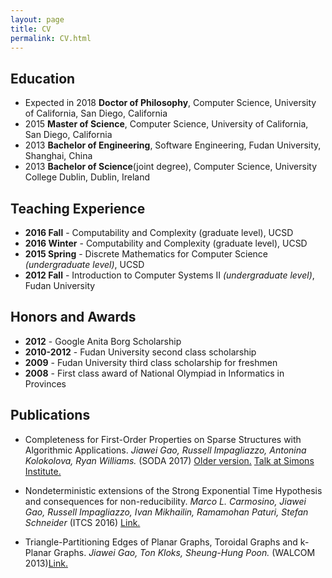 ```yaml
---
layout: page
title: CV
permalink: CV.html
---
```


## Education

- Expected in 2018 **Doctor of Philosophy**, Computer Science, University of California, San Diego, California
- 2015 **Master of Science**, Computer Science, University of California, San Diego, California
- 2013 **Bachelor of Engineering**, Software Engineering, Fudan University, Shanghai, China
- 2013 **Bachelor of Science**(joint degree), Computer Science, University College Dublin, Dublin, Ireland

## Teaching Experience

- **2016 Fall** - Computability and Complexity (graduate level), UCSD
- **2016 Winter** - Computability and Complexity (graduate level), UCSD
- **2015 Spring** - Discrete Mathematics for Computer Science *(undergraduate level)*, UCSD
- **2012 Fall** - Introduction to Computer Systems II *(undergraduate level)*, Fudan University

## Honors and Awards

- **2012** - Google Anita Borg Scholarship
- **2010-2012** - Fudan University second class scholarship
- **2009** - Fudan University third class scholarship for freshmen
- **2008** - First class award of National Olympiad in Informatics in Provinces

## Publications

- Completeness for First-Order Properties on Sparse Structures with Algorithmic Applications. *Jiawei Gao, Russell Impagliazzo, Antonina Kolokolova, Ryan Williams.* (SODA 2017) [Older version.](http://eccc.hpi-web.de/report/2016/053/)
[Talk at Simons Institute.](https://simons.berkeley.edu/talks/jaiwei-gao-2015-12-03)

- Nondeterministic extensions of the Strong Exponential Time Hypothesis and consequences for non-reducibility. *Marco L. Carmosino, Jiawei Gao, Russell Impagliazzo, Ivan Mikhailin, Ramamohan Paturi, Stefan Schneider* (ITCS 2016) [Link.](http://eccc.hpi-web.de/report/2015/148/)

- Triangle-Partitioning Edges of Planar Graphs, Toroidal Graphs and k-Planar Graphs. *Jiawei Gao, Ton Kloks, Sheung-Hung Poon.* (WALCOM 2013)[Link.](http://vixra.org/abs/1209.0051)

